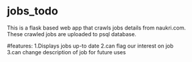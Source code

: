# jobs_todo 
This is a flask based web app that crawls jobs details from naukri.com.  
These crawled jobs are uploaded to psql database.  

#features: 
1.Displays jobs up-to date
2.can flag our interest on job   
3.can change description of job for future uses  
